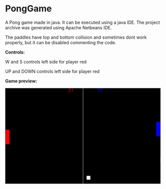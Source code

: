 # PongGame

A Pong game made in java. It can be executed using a java IDE. The project archive was generated using Apache Netbeans IDE.

The paddles have top and bottom collision and sometimes dont work properly, but it can be disabled commenting the code.

**Controls:**

W and S controls left side for player red

UP and DOWN controls left side for player red

**Game preview:**

<img src="preview.png" alt="drawing" width="500"/>
